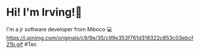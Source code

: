 # Hi! I'm Irving!👋
I'm a jr software developer from México 💻 https://i.pinimg.com/originals/c9/9e/35/c99e353f761d318322c853c03ebcf21b.gif
#Tec
